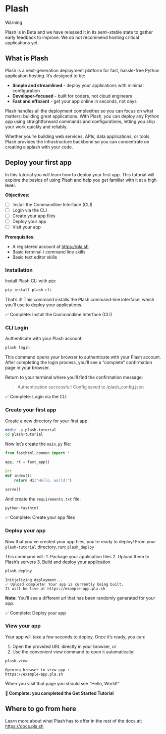 # Plash


<!-- WARNING: THIS FILE WAS AUTOGENERATED! DO NOT EDIT! -->

> [!WARNING]
>
> Plash is in Beta and we have released it in its semi-stable state to
> gather early feedback to improve. We do not recommend hosting critical
> applications yet.

## What is Plash

Plash is a next-generation deployment platform for fast, hassle-free
Python application hosting. It’s designed to be:

- **Simple and streamlined** - deploy your applications with minimal
  configuration
- **Developer-focused** - built for coders, not cloud engineers
- **Fast and efficient** - get your app online in seconds, not days

Plash handles all the deployment complexities so you can focus on what
matters: building great applications. With Plash, you can deploy any
Python app using straightforward commands and configurations, letting
you ship your work quickly and reliably.

Whether you’re building web services, APIs, data applications, or tools,
Plash provides the infrastructure backbone so you can concentrate on
creating a splash with your code.

## Deploy your first app

In this tutorial you will learn how to deploy your first app. This
tutorial will explore the basics of using Plash and help you get
familiar with it at a high level.

**Objectives:**

- [ ] Install the Commandline Interface (CLI)
- [ ] Login via the CLI
- [ ] Create your app files
- [ ] Deploy your app
- [ ] Visit your app

**Prerequisites:**

- A registered account at https://pla.sh
- Basic terminal / command line skills
- Basic text editor skills

### Installation

Install Plash CLI with pip:

``` sh
pip install plash-cli
```

That’s it! This command installs the Plash command-line interface, which
you’ll use to deploy your applications.

✅ Complete: Install the Commandline Interface (CLI)

### CLI Login

Authenticate with your Plash account:

``` sh
plash login
```

This command opens your browser to authenticate with your Plash account.
After completing the login process, you’ll see a “complete” confirmation
page in your browser.

Return to your terminal where you’ll find the confirmation message:

> Authentication successful! Config saved to
> <your-global-config-path>/plash_config.json

✅ Complete: Login via the CLI

### Create your first app

Create a new directory for your first app:

``` bash
mkdir -p plash-tutorial
cd plash-tutorial
```

Now let’s create the `main.py` file:

``` python
from fasthtml.common import *

app, rt = fast_app()

@rt
def index():
    return H1("Hello, world!")

serve()
```

And create the `requirements.txt` file:

``` python
python-fasthtml
```

✅ Complete: Create your app files

### Deploy your app

Now that you’ve created your app files, you’re ready to deploy! From
your `plash-tutorial` directory, run: `plash_deploy`

This command will: 1. Package your application files 2. Upload them to
Plash’s servers 3. Build and deploy your application

``` bash
plash_deploy
```

    Initializing deployment...
    ✅ Upload complete! Your app is currently being built.
    It will be live at https://example-app.pla.sh

**Note:** You’ll see a different url that has been randomly generated
for your app.

✅ Complete: Deploy your app

### View your app

Your app will take a few seconds to deploy. Once it’s ready, you can:

1.  Open the provided URL directly in your browser, or
2.  Use the convenient view command to open it automatically:

``` bash
plash_view
```

    Opening browser to view app :
    https://example-app.pla.sh

When you visit that page you should see “Hello, World!”

**🎉 Complete: you completed the Get Started Tutorial**

## Where to go from here

Learn more about what Plash has to offer in the rest of the docs at:
https://docs.pla.sh
